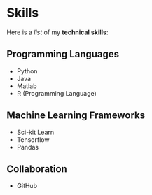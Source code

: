 # Skills

Here is a *list* of my **technical skills**:

## Programming Languages
- Python
- Java
- Matlab
- R (Programming Language)

## Machine Learning Frameworks
- Sci-kit Learn
- Tensorflow
- Pandas

## Collaboration
- GitHub
